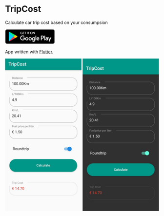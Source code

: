 # TripCost

Calculate car trip cost based on your consumpsion

<div>
<a href='https://play.google.com/store/apps/details?id=me.t00r.trip_cost'><img alt='Get it on Google Play' src='resources/google_play.png' height='48px'/></a>
</div>

App written with [Flutter](https://flutter.dev).

<p align="center">
  <img src="img/1.jpeg" width="250" />
  <img src="img/2.jpeg" width="250" /> 
</p>